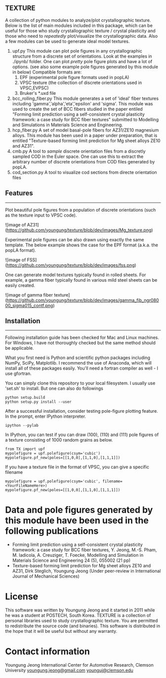 TEXTURE
-------
A collection of python modules to analyze/plot crystallographic texture.
Below is the list of main modules included in this package, which can be useful
for those who study crystallographic texture / crystal plasticity and those who
need to *repeatedly* plot/visualize the crystallographic data.
Also a few modules can be used to generate ideal model textures.

1. upf.py
   This module can plot pole figures in any crystallographic structure from a discrete set of orientations.
   Look at the examples in ./ipynb/ folder.
   One can plot *pretty* pole figure plots and have a lot of options.
   (see also some example pole figures generated by this module in below)
   Compatible formats are:
   1. EPF (experimental pole figure formats used in popLA)
   2. VPSC texture (the collection of discrete orientations used in VPSC,EVPSC)
   3. Bruker's *.uxd file
2. bcc_rolling_fiber.py
   This module generates a set of 'ideal' fiber textures including 'gamma','alpha','eta','epsilon' and 'sigma'. This module was used to create the set of BCC fibers studied in the paper entiled "Forming limit prediction using a self-consistent crystal plasticity framework: a case study for BCC fiber textures" submitted to Modelling and Simulations in Materials Science and Engineering.
3. hcp_fiber.py
   A set of model basal-pole fibers for AZ31/ZE10 magnesium alloys. This module has been used in a paper under preparation, that is entitled "Texture-based forming limit prediction for Mg sheet alloys ZE10 and AZ31".
4. cmb.py
   A tool to *sample* discrete orientation files from a discretly sampled COD in the Euler space. One can use this to extract the arbitrary number of discrete orientations from COD files generated by popLA.
5. cod_section.py
   A tool to visualize cod sections from directe orientation files


## Features
-----------
Plot beautiful pole figures from a population of discrete orientations (such as the texture input to VPSC code).


![image of AZ31]
(https://github.com/youngung/texture/blob/dev/images/Mg_texture.png)


Experimental pole figures can be also drawn using exactly the same template.
The below example shows the case for the EPF format (a.k.a. the popLA format).


![image of FSS]
(https://github.com/youngung/texture/blob/dev/images/fss.png)


One can generate model textures typically found in rolled sheets.
For example, a gamma fiber typically found in various mild steel sheets can be easily created.


![image of gamma fiber texture]
(https://github.com/youngung/texture/blob/dev/images/gamma_fib_ngr08000_sigma015_contf.png)


## Installation
---------------
Following installation guide has been checked for Mac and Linux machines.
For Windows, I have not thoroughly checked but the same method should be applicable.

What you first need is Python and scientific python packages including NumPy, SciPy, Matplotlib.
I recommend the use of Anaconda, which will install all of these packages easily.
You'll need a fortran compiler as well - I use gfortran.

You can simply clone this repository to your local filesystem.
I usually use 'set.sh' to install. But one can also do followings

```
python setup.build
python setup.py install --user
```

After a successful installation, consider testing pole-figure plotting feature.
In the prompt, enter IPython interpreter.
```
ipython --pylab
```

In IPython, you can test if you can draw (100), (110) and (111) pole figures of a texture consisting of 1000 random grains as below.
```
from TX import upf
mypolefigure = upf.polefigure(csym='cubic')
mypolefigure.pf_new(poles=[[1,0,0],[1,1,0],[1,1,1]])
```

If you have a texture file in the format of VPSC, you can give a specific filename
```
mypolefigure = upf.polefigure(csym='cubic', filename=<YourFileNameHere>)
mypolefigure.pf_new(poles=[[1,0,0],[1,1,0],[1,1,1]])
```


# Data and pole figures generated by this module have been used in the following publications
- Forming limit prediction using a self-consistent crystal plasticity framework: a case study for BCC fiber textures, Y. Jeong, M.-S. Pham, M. Iadicola, A. Creuziger, T. Foecke, Modelling and Simulation in Materials Science and Engineering 24 (5), 055002 (21 pp)
- Texture-based forming limit prediction for Mg sheet alloys ZE10 and AZ31, Dirk Steglich, Youngung Jeong (Under peer-review in International Journal of Mechanical Sciences)


# License
This software was written by Youngung Jeong and it started in 2011 while he was a student at POSTECH, South Korea.
TEXTURE is a collection of personal libraries used to study crystallographic texture.
You are permitted to redistribute the source code (and binaries).
This software is distributed in the hope that it will be useful but without any warranty.


# Contact information
Youngung Jeong
International Center for Automotive Research, Clemson University
youngung.jeong@gmail.com
younguj@clemson.edu
